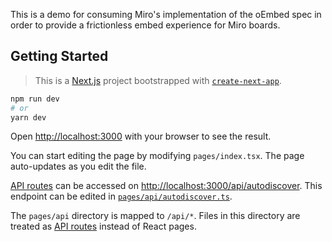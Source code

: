 This is a demo for consuming Miro's implementation of the oEmbed spec in order to provide a frictionless embed experience for Miro boards.

## Getting Started

> This is a [Next.js](https://nextjs.org/) project bootstrapped with [`create-next-app`](https://github.com/vercel/next.js/tree/canary/packages/create-next-app).

```bash
npm run dev
# or
yarn dev
```

Open [http://localhost:3000](http://localhost:3000) with your browser to see the result.

You can start editing the page by modifying `pages/index.tsx`. The page auto-updates as you edit the file.

[API routes](https://nextjs.org/docs/api-routes/introduction) can be accessed on [http://localhost:3000/api/autodiscover](http://localhost:3000/api/autodiscover). This endpoint can be edited in [`pages/api/autodiscover.ts`](./pages/api/autodiscover.ts).

The `pages/api` directory is mapped to `/api/*`. Files in this directory are treated as [API routes](https://nextjs.org/docs/api-routes/introduction) instead of React pages.
